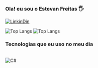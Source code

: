 
### Ola! eu sou o Estevan Freitas 🖐

[![LinkinDin](https://img.shields.io/badge/LinkedIn-0077B5?style=for-the-badge&logo=linkedin&logoColor=white)](https://www.linkedin.com/in/estevan-freitas-506294215/)

![Top Langs](https://github-readme-stats.vercel.app/api?username=Estevanfs&hide=contribs,prs)
![Top Langs](https://github-readme-stats.vercel.app/api/top-langs/?username=Estevanfs&hide_progress=true)

### Tecnologias que eu uso no meu dia 

<div style="display: inline_block"><br/>
 <img align="center" alt="C#" src="	https://img.shields.io/badge/C%23-239120?style=for-the-badge&logo=c-sharp&logoColor=white" />
</div>


